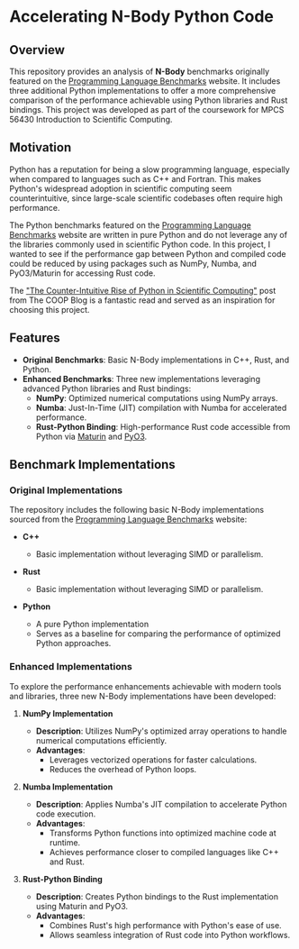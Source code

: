 # Accelerating N-Body Python Code 


## Overview

This repository provides an analysis of **N-Body** benchmarks originally featured on the [Programming Language Benchmarks](https://programming-language-benchmarks.vercel.app/) website. It includes three additional Python implementations to offer a more comprehensive comparison of the performance achievable using Python libraries and Rust bindings. This project was developed as part of the coursework for MPCS 56430 Introduction to Scientific Computing.

## Motivation

Python has a reputation for being a slow programming language, especially when compared to languages such as C++ and Fortran. This makes Python's widespread adoption in scientific computing seem counterintuitive, since large-scale scientific codebases often require high performance.

The Python benchmarks featured on the [Programming Language Benchmarks](https://programming-language-benchmarks.vercel.app/) website are written in pure Python and do not leverage any of the libraries commonly used in scientific Python code. In this project, I wanted to see if the performance gap between Python and compiled code could be reduced by using packages such as NumPy, Numba, and PyO3/Maturin for accessing Rust code. 

The ["The Counter-Intuitive Rise of Python in Scientific Computing"](https://cerfacs.fr/coop/fortran-vs-python) post from The COOP Blog is a fantastic read and served as an inspiration for choosing this project.

## Features

- **Original Benchmarks**: Basic N-Body implementations in C++, Rust, and Python.
- **Enhanced Benchmarks**: Three new implementations leveraging advanced Python libraries and Rust bindings:
  - **NumPy**: Optimized numerical computations using NumPy arrays.
  - **Numba**: Just-In-Time (JIT) compilation with Numba for accelerated performance.
  - **Rust-Python Binding**: High-performance Rust code accessible from Python via [Maturin](https://github.com/PyO3/maturin) and [PyO3](https://github.com/PyO3/pyo3).

## Benchmark Implementations

### Original Implementations

The repository includes the following basic N-Body implementations sourced from the [Programming Language Benchmarks](https://programming-language-benchmarks.vercel.app/) website:

- **C++**
  - Basic implementation without leveraging SIMD or parallelism.

- **Rust**
  - Basic implementation without leveraging SIMD or parallelism.

- **Python**
  - A pure Python implementation
  - Serves as a baseline for comparing the performance of optimized Python approaches.

### Enhanced Implementations

To explore the performance enhancements achievable with modern tools and libraries, three new N-Body implementations have been developed:

1. **NumPy Implementation**
   - **Description**: Utilizes NumPy's optimized array operations to handle numerical computations efficiently.
   - **Advantages**:
     - Leverages vectorized operations for faster calculations.
     - Reduces the overhead of Python loops.

2. **Numba Implementation**
   - **Description**: Applies Numba's JIT compilation to accelerate Python code execution.
   - **Advantages**:
     - Transforms Python functions into optimized machine code at runtime.
     - Achieves performance closer to compiled languages like C++ and Rust.

3. **Rust-Python Binding**
   - **Description**: Creates Python bindings to the Rust implementation using Maturin and PyO3.
   - **Advantages**:
     - Combines Rust's high performance with Python's ease of use.
     - Allows seamless integration of Rust code into Python workflows.



